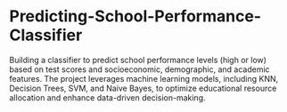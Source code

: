 # Predicting-School-Performance-Classifier
Building a classifier to predict school performance levels (high or low) based on test scores and socioeconomic, demographic, and academic features. The project leverages machine learning models, including KNN, Decision Trees, SVM, and Naive Bayes, to optimize educational resource allocation and enhance data-driven decision-making.
